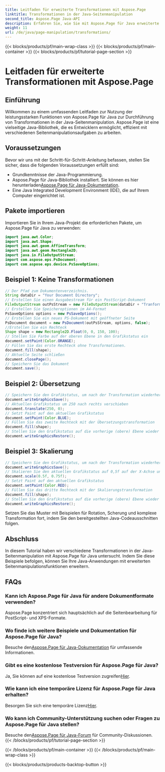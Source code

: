 ```yaml
---
title: Leitfaden für erweiterte Transformationen mit Aspose.Page
linktitle: Transformationen in der Java-Seitenmanipulation
second_title: Aspose.Page Java-API
description: Erfahren Sie, wie Sie mit Aspose.Page für Java erweiterte Seitentransformationen in Java durchführen. Erweitern Sie Ihre Java-Anwendungen mit leistungsstarken Manipulationsfunktionen.
weight: 11
url: /de/java/page-manipulation/transformations/
---
```


{{< blocks/products/pf/main-wrap-class >}}
{{< blocks/products/pf/main-container >}}
{{< blocks/products/pf/tutorial-page-section >}}

# Leitfaden für erweiterte Transformationen mit Aspose.Page

## Einführung
Willkommen zu einem umfassenden Leitfaden zur Nutzung der leistungsstarken Funktionen von Aspose.Page für Java zur Durchführung von Transformationen in der Java-Seitenmanipulation. Aspose.Page ist eine vielseitige Java-Bibliothek, die es Entwicklern ermöglicht, effizient mit verschiedenen Seitenmanipulationsaufgaben zu arbeiten.
## Voraussetzungen
Bevor wir uns mit der Schritt-für-Schritt-Anleitung befassen, stellen Sie sicher, dass die folgenden Voraussetzungen erfüllt sind:
- Grundkenntnisse der Java-Programmierung.
-  Aspose.Page für Java-Bibliothek installiert. Sie können es hier herunterladen[Aspose.Page für Java-Dokumentation](https://reference.aspose.com/page/java/).
- Eine Java Integrated Development Environment (IDE), die auf Ihrem Computer eingerichtet ist.
## Pakete importieren
Importieren Sie in Ihrem Java-Projekt die erforderlichen Pakete, um Aspose.Page für Java zu verwenden:
```java
import java.awt.Color;
import java.awt.Shape;
import java.awt.geom.AffineTransform;
import java.awt.geom.Rectangle2D;
import java.io.FileOutputStream;
import com.aspose.eps.PsDocument;
import com.aspose.eps.device.PsSaveOptions;

```
## Beispiel 1: Keine Transformationen
```java
// Der Pfad zum Dokumentenverzeichnis.
String dataDir = "Your Document Directory";
// Erstellen Sie einen Ausgabestream für ein PostScript-Dokument
FileOutputStream outPsStream = new FileOutputStream(dataDir + "Tranformations_outPS.ps");
// Erstellen Sie Speicheroptionen im A4-Format
PsSaveOptions options = new PsSaveOptions();
// Erstellen Sie ein neues PS-Dokument mit geöffneter Seite
PsDocument document = new PsDocument(outPsStream, options, false);
//Erstellen Sie ein Rechteck
Shape shape = new Rectangle2D.Float(0, 0, 150, 100);
// Stellen Sie Farbe auf der oberen Ebene in den Grafikstatus ein
document.setPaint(Color.ORANGE);
// Füllen Sie das erste Rechteck ohne Transformationen.
document.fill(shape);
// Aktuelle Seite schließen
document.closePage();
// Speichern Sie das Dokument
document.save();
```
## Beispiel 2: Übersetzung
```java
// Speichern Sie den Grafikstatus, um nach der Transformation wiederherzustellen
document.writeGraphicsSave();
// Aktuellen Grafikstatus um 250 nach rechts verschieben
document.translate(250, 0);
// Setzt Paint auf den aktuellen Grafikstatus
document.setPaint(Color.BLUE);
// Füllen Sie das zweite Rechteck mit der Übersetzungstransformation
document.fill(shape);
// Stellen Sie den Grafikstatus auf die vorherige (obere) Ebene wieder her
document.writeGraphicsRestore();
```
## Beispiel 3: Skalierung
```java
// Speichern Sie den Grafikstatus, um nach der Transformation wiederherzustellen
document.writeGraphicsSave();
// Skalieren Sie den aktuellen Grafikstatus auf 0,5f auf der X-Achse und 0,75f auf der Y-Achse
document.scale(0.5f, 0.75f);
// Setzt Paint auf den aktuellen Grafikstatus
document.setPaint(Color.RED);
// Füllen Sie das dritte Rechteck mit der Skalierungstransformation
document.fill(shape);
// Stellen Sie den Grafikstatus auf die vorherige (obere) Ebene wieder her
document.writeGraphicsRestore();
```
Setzen Sie das Muster mit Beispielen für Rotation, Scherung und komplexe Transformation fort, indem Sie den bereitgestellten Java-Codeausschnitten folgen.
## Abschluss
In diesem Tutorial haben wir verschiedene Transformationen in der Java-Seitenmanipulation mit Aspose.Page für Java untersucht. Indem Sie diese Beispiele befolgen, können Sie Ihre Java-Anwendungen mit erweiterten Seitenmanipulationsfunktionen erweitern.
## FAQs
### Kann ich Aspose.Page für Java für andere Dokumentformate verwenden?
Aspose.Page konzentriert sich hauptsächlich auf die Seitenbearbeitung für PostScript- und XPS-Formate.
### Wo finde ich weitere Beispiele und Dokumentation für Aspose.Page für Java?
 Besuche den[Aspose.Page für Java-Dokumentation](https://reference.aspose.com/page/java/) für umfassende Informationen.
### Gibt es eine kostenlose Testversion für Aspose.Page für Java?
 Ja, Sie können auf eine kostenlose Testversion zugreifen[Hier](https://releases.aspose.com/).
### Wie kann ich eine temporäre Lizenz für Aspose.Page für Java erhalten?
 Besorgen Sie sich eine temporäre Lizenz[Hier](https://purchase.aspose.com/temporary-license/).
### Wo kann ich Community-Unterstützung suchen oder Fragen zu Aspose.Page für Java stellen?
 Besuche den[Aspose.Page für Java-Forum](https://forum.aspose.com/c/page/39) für Community-Diskussionen.
{{< /blocks/products/pf/tutorial-page-section >}}

{{< /blocks/products/pf/main-container >}}
{{< /blocks/products/pf/main-wrap-class >}}

{{< blocks/products/products-backtop-button >}}
